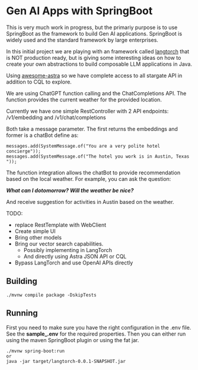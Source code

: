 # Gen AI Apps with SpringBoot
This is very much work in progress, but the primariy purpose is to use SpringBoot as the framework to build Gen AI applications. SpringBoot is widely used and the standard framework by large enterprises. 

In this initial project we are playing with an framework called [langtorch](https://github.com/Knowly-ai/langtorch/tree/master) that is NOT production ready, but is giving some interesting ideas on how to create your own abstractions to build composable LLM applications in Java. 

Using [awesome-astra](https://awesome-astra.github.io/docs/pages/develop/languages/java/#quickstart) so we have complete access to all stargate API in addition to CQL to explore.

We are using ChatGPT function calling and the ChatCompletions API. The function provides the current weather for the provided location. 

Currently we have one simple RestController with 2 API endpoints: /v1/embedding and /v1/chat/completions

Both take a message parameter. The first returns the embeddings and former is a chatBot define as:

```
messages.add(SystemMessage.of("You are a very polite hotel concierge"));
messages.add(SystemMessage.of("The hotel you work is in Austin, Texas "));
```

The function integration allows the chatBot to provide recommendation based on the local weather. For example, you can ask the question: 

***What can I dotomorrow? Will the weather be nice?***

And receive suggestion for activities in Austin based on the weather. 

TODO:
* replace RestTemplate with WebClient
* Create simple UI
* Bring other models
* Bring our vector search capabilities. 
  * Possibly implementing in LangTorch 
  * And directly using Astra JSON API or CQL
* Bypass LangTorch and use OpenAI APIs directly


## Building
```
./mvnw compile package -DskipTests
```
## Running 
First you need to make sure you have the right configuration in the .env file. See the **sample_.env** for the required properties. Then you can either run using the maven SpringBoot plugin or using the fat jar.

```
./mvnw spring-boot:run 
or
java -jar target/langtorch-0.0.1-SNAPSHOT.jar
```